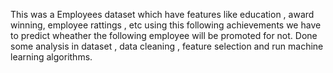 This was a Employees dataset which have features like education , award winning, employee 
rattings , etc using this following achievements we have to predict wheather the following 
employee will be promoted for not. Done some analysis in dataset , data cleaning , feature 
selection and run machine learning algorithms. 
